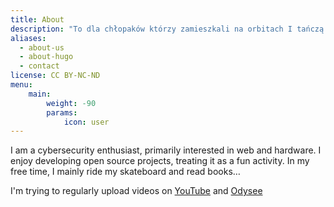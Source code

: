 ```yaml
---
title: About
description: "To dla chłopaków którzy zamieszkali na orbitach I tańczą na świecznikach chyba ze ich wita przypał"
aliases:
  - about-us
  - about-hugo
  - contact
license: CC BY-NC-ND
menu:
    main: 
        weight: -90
        params:
            icon: user
---
```


I am a cybersecurity enthusiast, primarily interested in web and hardware. I enjoy developing open source projects, treating it as a fun activity. In my free time, I mainly ride my skateboard and read books…

I'm trying to regularly upload videos on <a href="https://www.youtube.com/@qrxnz9209">YouTube</a> and <a href="https://odysee.com/@qrxnz:6?r=6t7UjNAVVT5zLF9LhSrzZZ479VWpVXrE">Odysee</a>
